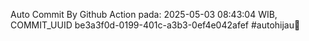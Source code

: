 Auto Commit By Github Action pada: 2025-05-03 08:43:04 WIB, COMMIT_UUID be3a3f0d-0199-401c-a3b3-0ef4e042afef #autohijau🗿

